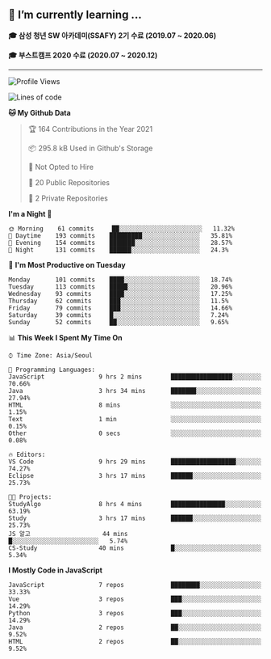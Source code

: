 ## 🌱 I’m currently learning ...

**🎓 삼성 청년 SW 아카데미(SSAFY) 2기 수료 (2019.07 ~ 2020.06)**

**🎓 부스트캠프 2020 수료 (2020.07 ~ 2020.12)**
 
-----

<!--START_SECTION:waka-->
![Profile Views](http://img.shields.io/badge/Profile%20Views-1-blue)

![Lines of code](https://img.shields.io/badge/From%20Hello%20World%20I%27ve%20Written-2.9%20million%20lines%20of%20code-blue)

**🐱 My Github Data** 

> 🏆 164 Contributions in the Year 2021
 > 
> 📦 295.8 kB Used in Github's Storage 
 > 
> 🚫 Not Opted to Hire
 > 
> 📜 20 Public Repositories 
 > 
> 🔑 2 Private Repositories  
 > 
**I'm a Night 🦉** 

```text
🌞 Morning    61 commits     ██░░░░░░░░░░░░░░░░░░░░░░░   11.32% 
🌆 Daytime    193 commits    █████████░░░░░░░░░░░░░░░░   35.81% 
🌃 Evening    154 commits    ███████░░░░░░░░░░░░░░░░░░   28.57% 
🌙 Night      131 commits    ██████░░░░░░░░░░░░░░░░░░░   24.3%

```
📅 **I'm Most Productive on Tuesday** 

```text
Monday       101 commits    ████░░░░░░░░░░░░░░░░░░░░░   18.74% 
Tuesday      113 commits    █████░░░░░░░░░░░░░░░░░░░░   20.96% 
Wednesday    93 commits     ████░░░░░░░░░░░░░░░░░░░░░   17.25% 
Thursday     62 commits     ███░░░░░░░░░░░░░░░░░░░░░░   11.5% 
Friday       79 commits     ███░░░░░░░░░░░░░░░░░░░░░░   14.66% 
Saturday     39 commits     █░░░░░░░░░░░░░░░░░░░░░░░░   7.24% 
Sunday       52 commits     ██░░░░░░░░░░░░░░░░░░░░░░░   9.65%

```


📊 **This Week I Spent My Time On** 

```text
⌚︎ Time Zone: Asia/Seoul

💬 Programming Languages: 
JavaScript               9 hrs 2 mins        █████████████████░░░░░░░░   70.66% 
Java                     3 hrs 34 mins       ███████░░░░░░░░░░░░░░░░░░   27.94% 
HTML                     8 mins              ░░░░░░░░░░░░░░░░░░░░░░░░░   1.15% 
Text                     1 min               ░░░░░░░░░░░░░░░░░░░░░░░░░   0.15% 
Other                    0 secs              ░░░░░░░░░░░░░░░░░░░░░░░░░   0.08%

🔥 Editors: 
VS Code                  9 hrs 29 mins       ██████████████████░░░░░░░   74.27% 
Eclipse                  3 hrs 17 mins       ██████░░░░░░░░░░░░░░░░░░░   25.73%

🐱‍💻 Projects: 
StudyAlgo                8 hrs 4 mins        ███████████████░░░░░░░░░░   63.19% 
Study                    3 hrs 17 mins       ██████░░░░░░░░░░░░░░░░░░░   25.73% 
JS 알고                    44 mins             █░░░░░░░░░░░░░░░░░░░░░░░░   5.74% 
CS-Study                 40 mins             █░░░░░░░░░░░░░░░░░░░░░░░░   5.34%

```

**I Mostly Code in JavaScript** 

```text
JavaScript               7 repos             ████████░░░░░░░░░░░░░░░░░   33.33% 
Vue                      3 repos             ███░░░░░░░░░░░░░░░░░░░░░░   14.29% 
Python                   3 repos             ███░░░░░░░░░░░░░░░░░░░░░░   14.29% 
Java                     2 repos             ██░░░░░░░░░░░░░░░░░░░░░░░   9.52% 
HTML                     2 repos             ██░░░░░░░░░░░░░░░░░░░░░░░   9.52%

```



<!--END_SECTION:waka-->
